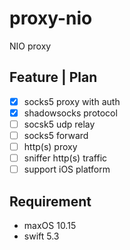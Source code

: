 # proxy-nio

NIO proxy

## Feature | Plan

- [x] socks5 proxy with auth
- [x] shadowsocks protocol
- [ ] socsk5 udp relay
- [ ] socks5 forward
- [ ] http(s) proxy
- [ ] sniffer http(s) traffic
- [ ] support iOS platform

## Requirement

* maxOS 10.15
* swift 5.3

